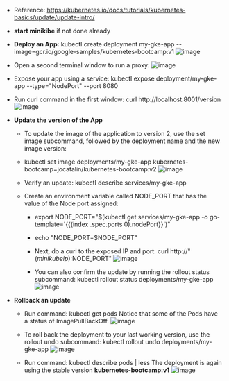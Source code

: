 - Reference: https://kubernetes.io/docs/tutorials/kubernetes-basics/update/update-intro/
  
- **start minikibe** if not done already
  
- **Deploy an App:** kubectl create deployment my-gke-app --image=gcr.io/google-samples/kubernetes-bootcamp:v1
![image](https://github.com/Ajit1279/GCP_Learning/assets/81754034/ecc0c020-966f-4c08-a492-b40bf0d96b0c)

- Open a second terminal window to run a proxy:
![image](https://github.com/Ajit1279/GCP_Learning/assets/81754034/95e02851-d381-44e4-92fe-135f5aa06671)

- Expose your app using a service: kubectl expose deployment/my-gke-app --type="NodePort" --port 8080
 
- Run curl command in the first window: curl http://localhost:8001/version
![image](https://github.com/Ajit1279/GCP_Learning/assets/81754034/e09d728c-8f66-447a-8994-8971aa6880f9)

- **Update the version of the App**
  - To update the image of the application to version 2, use the set image subcommand, followed by the deployment name and the new image version:

  - kubectl set image deployments/my-gke-app kubernetes-bootcamp=jocatalin/kubernetes-bootcamp:v2
![image](https://github.com/Ajit1279/GCP_Learning/assets/81754034/48593017-7881-401e-b1be-bb73a0283cbc)

  - Verify an update: kubectl describe services/my-gke-app
  
  - Create an environment variable called NODE_PORT that has the value of the Node port assigned:
    - export NODE_PORT="$(kubectl get services/my-gke-app -o go-template='{{(index .spec.ports 0).nodePort}}')"

    - echo "NODE_PORT=$NODE_PORT"
    
    - Next, do a curl to the exposed IP and port: curl http://"$(minikube ip):$NODE_PORT"
![image](https://github.com/Ajit1279/GCP_Learning/assets/81754034/419eb11c-618a-4dba-9344-fed668f36e57)

    - You can also confirm the update by running the rollout status subcommand: kubectl rollout status deployments/my-gke-app
![image](https://github.com/Ajit1279/GCP_Learning/assets/81754034/49e89ea4-a015-4a3f-89ce-8206ff1ed982)

 
- **Rollback an update**

  - Run command: kubectl get pods Notice that some of the Pods have a status of ImagePullBackOff.
![image](https://github.com/Ajit1279/GCP_Learning/assets/81754034/ceacbcda-b205-4771-a90e-b40110503a16)

  - To roll back the deployment to your last working version, use the rollout undo subcommand: kubectl rollout undo deployments/my-gke-app
![image](https://github.com/Ajit1279/GCP_Learning/assets/81754034/6796456e-12b6-443a-93ae-8480ff9b75b0)

  - Run command: kubectl describe pods | less
    The deployment is again using the stable version **kubernetes-bootcamp:v1**
![image](https://github.com/Ajit1279/GCP_Learning/assets/81754034/08b7de31-eae1-44eb-9f04-6fe06105c031)
  
